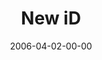 ---
layout: message
category: message
series: "iD"
title: "New iD"
date: 2006-04-02-00-00
message_id: 75
---
